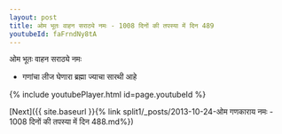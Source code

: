 ```yaml
---
layout: post
title: ओम भूतः वाहन सराठ्ये नमः - 1008 दिनों की तपस्या में दिन 489
youtubeId: faFrndNy8tA
---
```

 
 
 ओम भूतः वाहन सराठ्ये नमः  
 
 -  गणांचा लीज घेणारा ब्रह्मा ज्याचा सारथी आहे 
 
  
 
  
 
 
 
 
 
 


{% include youtubePlayer.html id=page.youtubeId %}
 
[Next]({{ site.baseurl }}{% link  split1/_posts/2013-10-24-ओम गणकाराय नमः - 1008 दिनों की तपस्या में दिन 488.md%})
 
